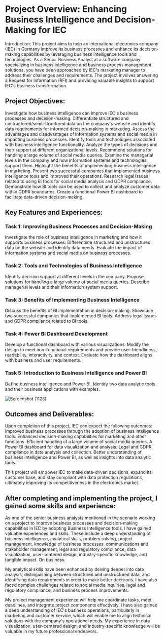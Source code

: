 # Project Overview: Enhancing Business Intelligence and Decision-Making for IEC

Introduction:
This project aims to help an international electronics company (IEC) in Germany improve its business processes and enhance its decision-making capabilities by leveraging business intelligence tools and technologies. As a Senior Business Analyst at a software company specializing in business intelligence and business process management solutions, you have been approached by IEC's marketing manager to address their challenges and requirements. The project involves answering a Request for Information (RFI) and providing valuable insights to support IEC's business transformation.

## Project Objectives:
Investigate how business intelligence can improve IEC's business processes and decision-making.
Differentiate structured and unstructured/semi-structured data on the company's website and identify data requirements for informed decision-making in marketing.
Assess the advantages and disadvantages of information systems and social media in impacting business processes.
Identify tools and technologies associated with business intelligence functionality.
Analyze the types of decisions and their support at different organizational levels.
Recommend solutions for handling a large volume of social media queries.
Examine the managerial levels in the company and how information systems and technologies support them.
Highlight the benefits of implementing business intelligence in marketing.
Present two successful companies that implemented business intelligence tools and improved their operations.
Research legal issues related to using BI tools for social media analysis and GDPR compliance.
Demonstrate how BI tools can be used to collect and analyze customer data within GDPR boundaries.
Create a functional Power BI dashboard to facilitate data-driven decision-making.

## Key Features and Experiences:

### Task 1: Improving Business Processes and Decision-Making
Investigate the role of business intelligence in marketing and how it supports business processes.
Differentiate structured and unstructured data on the website and identify data needs.
Evaluate the impact of information systems and social media on business processes.

### Task 2: Tools and Technologies of Business Intelligence

Identify decision support at different levels in the company.
Propose solutions for handling a large volume of social media queries.
Describe managerial levels and their information system support.

### Task 3: Benefits of Implementing Business Intelligence
Discuss the benefits of BI implementation in decision-making.
Showcase two successful companies that implemented BI tools.
Address legal issues and GDPR compliance related to BI tools.

### Task 4: Power BI Dashboard Development
Develop a functional dashboard with various visualizations.
Modify the design to meet non-functional requirements and provide user-friendliness, readability, interactivity, and context.
Evaluate how the dashboard aligns with business and user requirements.

### Task 5: Introduction to Business Intelligence and Power BI
Define business intelligence and Power BI.
Identify two data analytic tools and their business applications with examples.

![Screenshot (1123)](https://github.com/RashidHasan/BI-For-Business-Improvement-And-Decision-Support-Project/assets/136935583/380f21b8-20d9-4d39-be8f-fea8e91a86c7)


## Outcomes and Deliverables:
Upon completion of this project, IEC can expect the following outcomes:
Improved business processes through the adoption of business intelligence tools.
Enhanced decision-making capabilities for marketing and other functions.
Efficient handling of a large volume of social media queries.
A Power BI dashboard for data visualization and analysis.
Legal and GDPR compliance in data analysis and collection.
Better understanding of business intelligence and Power BI, as well as insights into data analytic tools.

This project will empower IEC to make data-driven decisions, expand its customer base, and stay compliant with data protection regulations, ultimately improving its competitiveness in the electronics market.

## After completing and implementing the project, I gained some skills and experience:
As one of the senior business analysts mentioned  in the scenario working on a project to improve business processes and decision-making capabilities in IEC by adopting Business Intelligence tools, I have gained valuable experiences and skills. These include a deep understanding of business intelligence, analytical skills, problem solving, project management, knowledge of business processes, communications and stakeholder management, legal and regulatory compliance, data visualization, user-centered design, industry-specific knowledge, and tangible impact. On business.

My analytical skills have been enhanced by delving deeper into data analysis, distinguishing between structured and unstructured data, and identifying data requirements in order to make better decisions. I have also faced complex challenges related to social media inquiries, legal and regulatory compliance, and business process improvements.

My project management experience will help me coordinate tasks, meet deadlines, and integrate project components effectively. I have also gained a deep understanding of IEC's business operations, particularly in marketing and customer service, which will enable me to align technical solutions with the company's operational needs. My experience in data visualization, user-centered design, and industry-specific knowledge will be valuable in my future professional endeavors.
